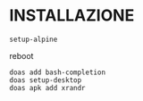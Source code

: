 # INSTALLAZIONE

```
setup-alpine
```
reboot

```
doas add bash-completion
doas setup-desktop
doas apk add xrandr

```
